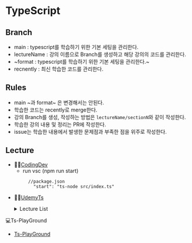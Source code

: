 # TypeScript

## Branch
- main : typescript를 학습하기 위한 기본 세팅을 관리한다.
- lectureName : 강의 이름으로 Branch를 생성하고 해당 강의의 코드를 관리한다.
- ~format : typescript를 학습하기 위한 기본 세팅을 관리한다.~
- recnently : 최신 학습한 코드를 관리한다.

## Rules
- main ~과 format~ 은 변경해서는 안된다.
- 학습한 코드는 recently로 merge한다.
- 강의 Branch를 생성, 작성하는 방법은 `lectureName/sectionN`와 같이 작성한다.
- 학습한 강의 내용 및 정리는 PR에 작성한다.
- issue는 학습한 내용에서 발생한 문제점과 부족한 점을 위주로 작성한다.

## Lecture
- 👨‍💻[CodingDev](https://youtube.com/playlist?list=PLZKTXPmaJk8KhKQ_BILr1JKCJbR0EGlx0&si=wYBdejCaW81DUMUj "코딩앙마-YouTube")
  - run vsc (npm run start)
    ```
      //package.json
        "start": "ts-node src/index.ts"
    ```
- 👨‍💻[UdemyTs](https://www.udemy.com/course/best-typescript-21/?couponCode=SKILLS4SALEA "TypeScript-Udemy")
  <dl>
    <details>
      <summary>Lecture List</summary>
        <dd>
          <details>
            <summary>Section2: TypeScript 기본& 기본 타입</summary>
                <dd>(14) 숫자 문자열 및 불리언 작업하기: #</dd>
                <dd>(15) 타입 할당 및 타입 추론하기: #</dd>
                <dd>(16) 객체 형태: #</dd>
                <dd>(18) 배열 타입: #</dd>
                <dd>(19) 튜플 작업하기: #</dd>
                <dd>(20) 열거형으로 작업하기: #</dd>
                <dd>(21) Any 타입: #</dd>
                <dd>(22) 조합 타입: #</dd>
                <dd>(23) 리터럴 타입: #</dd>
                <dd>(24) 타입 알리어스 / 사용자 정의 타입: #</dd>
                <dd>(25) 타입 알리어스 및 객체 타입: #</dd>
                <dd>(26) 함수 반환 타입 및 "무효": #</dd>
                <dd>(27) 타입의 기능을 하는 함수: #</dd>
                <dd>(28) 함수 타입 및 콜백: #</dd>
                <dd>(29) 알 수 없는 타입: #</dd>
                <dd>(30) 절대 타입: #</dd>
          </details>
        </dd>
        <dd>  
          <details>
            <summary>Section 3</summary>
                <dd>-: #</dd>
          </details>
        </dd>
        <dd>  
          <details>
            <summary>Section11: TypeScript와 함께 Webpack 사용하기</summary>
                <dd>-: #</dd>
          </details>
        </dd>
    </details>
  </dl>

💻Ts-PlayGround
- [Ts-PlayGround](https://www.typescriptlang.org/ko/play/?#code/Q "TypeScript PlayGround")
